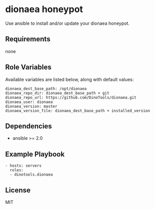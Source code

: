 dionaea honeypot
================

Use ansible to install and/or update your dionaea honeypot.

Requirements
------------

none

Role Variables
--------------

Available variables are listed below, along with default values:

    dionaea_dest_base_path: /opt/dionaea
    dionaea_repo_dir: dionaea_dest_base_path + git
    dionaea_repo_url: https://github.com/DinoTools/dionaea.git 
    dionaea_user: dionaea
    dionaea_version: master
    dionaea_version_file: dionaea_dest_base_path + installed_version

Dependencies
------------

- ansible >= 2.0

Example Playbook
----------------

    - hosts: servers
      roles:
      - dinotools.dionaea

License
-------

MIT
